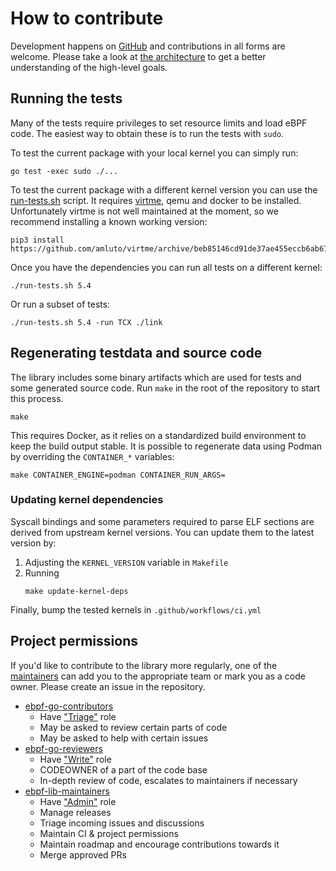 # How to contribute

Development happens on [GitHub](https://github.com/cilium/ebpf) and contributions in
all forms are welcome. Please take a look at [the architecture](architecture.md) to get
a better understanding of the high-level goals.

## Running the tests

Many of the tests require privileges to set resource limits and load eBPF code.
The easiest way to obtain these is to run the tests with `sudo`.

To test the current package with your local kernel you can simply run:
```
go test -exec sudo ./...
```

To test the current package with a different kernel version you can use the [run-tests.sh] script.
It requires [virtme], qemu and docker to be installed.
Unfortunately virtme is not well maintained at the moment, so we recommend installing
a known working version:

```shell-session
pip3 install https://github.com/amluto/virtme/archive/beb85146cd91de37ae455eccb6ab67c393e6e290.zip
```

Once you have the dependencies you can run all tests on a different kernel:

```shell-session
./run-tests.sh 5.4
```

Or run a subset of tests:

```shell-session
./run-tests.sh 5.4 -run TCX ./link
```

## Regenerating testdata and source code

The library includes some binary artifacts which are used for tests and some
generated source code. Run `make` in the root of the repository to start
this process.

```shell-session
make
```

This requires Docker, as it relies on a standardized build
environment to keep the build output stable.
It is possible to regenerate data using Podman by overriding the `CONTAINER_*`
variables:

```shell-session
make CONTAINER_ENGINE=podman CONTAINER_RUN_ARGS=
```

### Updating kernel dependencies

Syscall bindings and some parameters required to parse ELF sections are derived
from upstream kernel versions. You can update them to the latest version by:

1. Adjusting the `KERNEL_VERSION` variable in `Makefile`
2. Running
    ```shell-session
    make update-kernel-deps
    ```

Finally, bump the tested kernels in `.github/workflows/ci.yml`

## Project permissions

If you'd like to contribute to the library more regularly, one of the
[maintainers][ebpf-lib-maintainers] can add you to the appropriate team or mark
you as a code owner. Please create an issue in the repository.

* [ebpf-go-contributors]
    * Have ["Triage"][permissions] role
    * May be asked to review certain parts of code
    * May be asked to help with certain issues
* [ebpf-go-reviewers]
    * Have ["Write"][permissions] role
    * CODEOWNER of a part of the code base
    * In-depth review of code, escalates to maintainers if necessary
* [ebpf-lib-maintainers]
    * Have ["Admin"][permissions] role
    * Manage releases
    * Triage incoming issues and discussions
    * Maintain CI & project permissions
    * Maintain roadmap and encourage contributions towards it
    * Merge approved PRs

[virtme]: https://github.com/amluto/virtme
[run-tests.sh]: https://github.com/cilium/ebpf/blob/main/run-tests.sh
[permissions]: https://docs.github.com/en/organizations/managing-user-access-to-your-organizations-repositories/repository-roles-for-an-organization#permissions-for-each-role
[ebpf-go-contributors]: https://github.com/orgs/cilium/teams/ebpf-go-contributors/members
[ebpf-go-reviewers]: https://github.com/orgs/cilium/teams/ebpf-go-reviewers/members
[ebpf-lib-maintainers]: https://github.com/orgs/cilium/teams/ebpf-lib-maintainers/members